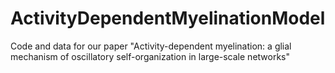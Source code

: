 # ActivityDependentMyelinationModel
Code and data for our paper "Activity-dependent myelination: a glial mechanism of oscillatory self-organization in large-scale networks"
